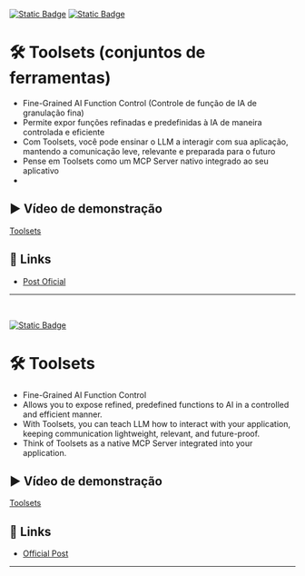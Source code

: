 [![Static Badge](https://img.shields.io/badge/Portugu%C3%AAs-(ptBR)-green)](https://github.com/Code4Delphi/ia-na-pratica/tree/master/Samples/TTS_STT_Map#%EF%B8%8F-mapas-controlados-por-voz-tts--stt)
[![Static Badge](https://img.shields.io/badge/English-(en)-red)](https://github.com/Code4Delphi/ia-na-pratica/tree/master/Samples/TTS_STT_Map#%EF%B8%8F-voice-controlled-maps-ttsstt)

# 🛠️ Toolsets (conjuntos de ferramentas)
- Fine-Grained AI Function Control (Controle de função de IA de granulação fina)
- Permite expor funções refinadas e predefinidas à IA de maneira controlada e eficiente
- Com Toolsets, você pode ensinar o LLM a interagir com sua aplicação, mantendo a comunicação leve, relevante e preparada para o futuro
- Pense em Toolsets como um MCP Server nativo integrado ao seu aplicativo
- 

## ▶️ Vídeo de demonstração
[Toolsets](https://www.youtube.com/watch?v=Ywd3OzgETyw&list=PLLHSz4dOnnN237tIxJI10E5cy1dgXJxgP)

## 🔗 Links
- [Post Oficial](https://www.tmssoftware.com/site/blog.asp?post=2382)

---

<br/>

[![Static Badge](https://img.shields.io/badge/English-(en)-red)](https://github.com/Code4Delphi/ia-na-pratica/tree/master/Samples/TTS_STT_Map#%EF%B8%8F-voice-controlled-maps-ttsstt)
# 🛠️ Toolsets
- Fine-Grained AI Function Control
- Allows you to expose refined, predefined functions to AI in a controlled and efficient manner.
- With Toolsets, you can teach LLM how to interact with your application, keeping communication lightweight, relevant, and future-proof.
- Think of Toolsets as a native MCP Server integrated into your application.

## ▶️ Vídeo de demonstração
[Toolsets](https://www.youtube.com/watch?v=Ywd3OzgETyw&list=PLLHSz4dOnnN237tIxJI10E5cy1dgXJxgP)

## 🔗 Links
- [Official Post](https://www.tmssoftware.com/site/blog.asp?post=2382)

---
